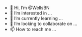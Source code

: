 - 👋 Hi, I’m @WellsBN
- 👀 I’m interested in ...
- 🌱 I’m currently learning ...
- 💞️ I’m looking to collaborate on ...
- 📫 How to reach me ...

<!---
WellsBN/WellsBN is a ✨ special ✨ repository because its `README.md` (this file) appears on your GitHub profile.
You can click the Preview link to take a look at your changes.
--->
